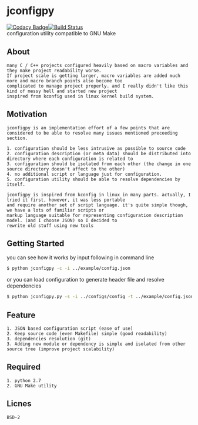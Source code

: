 # jconfigpy  

[![Codacy Badge](https://api.codacy.com/project/badge/Grade/76685c589399464cafbec7e1df23f708)](https://www.codacy.com/app/innocentevil0914/jconfigpy?utm_source=github.com&amp;utm_medium=referral&amp;utm_content=fritzprix/jconfigpy&amp;utm_campaign=Badge_Grade)[![Build Status](https://travis-ci.org/fritzprix/jconfigpy.svg?branch=master)](https://travis-ci.org/fritzprix/jconfigpy)   
configuration utility compatible to GNU Make

## About
```
many C / C++ projects configured heavily based on macro variables and they make project readability worse.
If project scale is getting larger, macro variables are added much more and macro branch points also become too
complicated to manage project properly. and I really didn't like this kind of messy hell and started new project
inspired from kconfig used in linux kernel build system.
```

## Motivation
```
jconfigpy is an implementation effort of a few points that are considered to be able to resolve many issues mentioned preceeding section.

1. configuration should be less intrusive as possible to source code
2. configuration description (or meta data) should be distributed into directory where each configuration is related to
3. configuration should be isolated from each other (the change in one source directory doesn't affect to the other)
4. no additional script or language just for configuration.
5. configuration utility should be able to resolve dependencies by itself.

jconfigpy is inspired from kconfig in linux in many parts. actually, I tried it first, however, it was less portable
and require another set of script language. it's quite simple though, we have a lots of familiar scripts or
markup language suitable for representing configuration description model. (and I choose JSON) so I decided to
rewrite old stuff using new tools
```


## Getting Started
you can see how it works by input following in command line
```sh
$ python jconfigpy -c -i ../example/config.json
```

or you can load configuration to generate header file and resolve dependencies
```sh
$ python jconfigpy.py -s -i ../configs/config -t ../example/config.json
```


## Feature
```
1. JSON based configuration script (ease of use)
2. Keep source code (even Makefile) simple (good readability)
3. dependencies resolution (git)
3. Adding new module or dependency is simple and isolated from other source tree (improve project scalability)
```


## Required
```
1. python 2.7
2. GNU Make utility
```

## Licnes
```
BSD-2
```